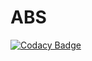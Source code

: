 # ABS
[![Codacy Badge](https://api.codacy.com/project/badge/Grade/3d16af994afb46f39380510a7f4b5211)](https://app.codacy.com/app/keerthi1030/ABS?utm_source=github.com&utm_medium=referral&utm_content=keerthi1030/ABS&utm_campaign=Badge_Grade_Settings)